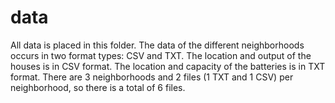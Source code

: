 # data

All data is placed in this folder. The data of the different neighborhoods occurs in two format types: CSV and TXT. The
location and output of the houses is in CSV format. The location and capacity of the batteries is in TXT format. There are
3 neighborhoods and 2 files (1 TXT and 1 CSV) per neighborhood, so there is a total of 6 files.

